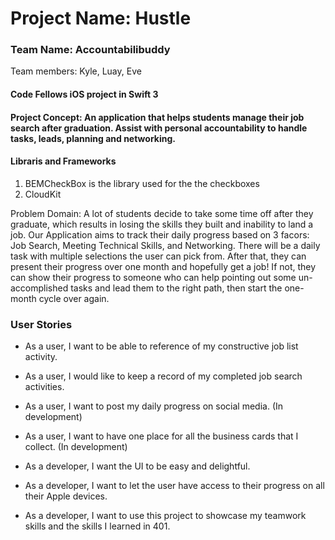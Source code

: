 # Project Name: Hustle
### Team Name: Accountabilibuddy
Team members: Kyle, Luay, Eve

#### Code Fellows iOS project in Swift 3

#### Project Concept: An application that helps students manage their job search after graduation. Assist with personal accountability to handle tasks, leads, planning and networking.

#### Libraris and Frameworks
1) BEMCheckBox is the library used for the the checkboxes
2) CloudKit

Problem Domain: A lot of students decide to take some time off after they graduate, which results in losing the skills they built and inability to land a job. Our Application aims to track their daily progress based on 3 facors: Job Search, Meeting Technical Skills, and Networking. There will be a daily task with multiple selections the user can pick from. After that, they can present their progress over one month and hopefully get a job! If not, they can show their progress to someone who can help pointing out some un-accomplished tasks and lead them to the right path, then start the one-month cycle over again.


### User Stories

* As a user, I want to be able to reference of my constructive job list activity.
* As a user, I would like to keep a record of my completed job search activities.
* As a user, I want to post my daily progress on social media. (In development)
* As a user, I want to have one place for all the business cards that I collect. (In development)

* As a developer, I want the UI to be easy and delightful.
* As a developer, I want to let the user have access to their progress on all their Apple devices.
* As a developer, I want to use this project to showcase my teamwork skills and the skills I learned in 401.
